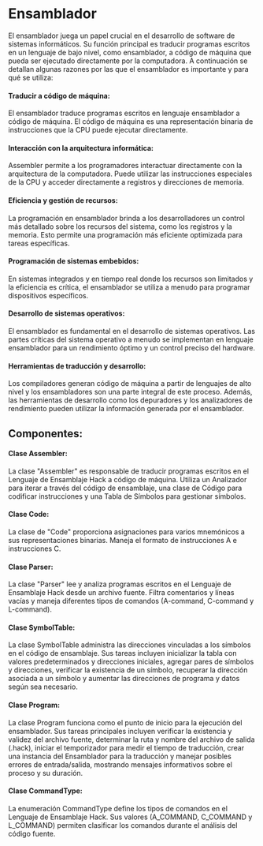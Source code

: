 <HTML>
  <h1> Ensamblador</h1>

El ensamblador juega un papel crucial en el desarrollo de software de sistemas informáticos. Su función principal es traducir programas escritos en un lenguaje de bajo nivel, como ensamblador,
a código de máquina que pueda ser ejecutado directamente por la computadora. A continuación se detallan algunas razones por las que el ensamblador es importante y para qué se utiliza:

<h4> Traducir a código de máquina:</h3>
El ensamblador traduce programas escritos en lenguaje ensamblador a código de máquina. El código de máquina es una representación binaria de instrucciones que la CPU puede ejecutar directamente.

<h4> Interacción con la arquitectura informática:</h4>
Assembler permite a los programadores interactuar directamente con la arquitectura de la computadora. Puede utilizar las instrucciones especiales de la CPU y acceder directamente a registros y direcciones de memoria.

<h4>Eficiencia y gestión de recursos:</h4>
La programación en ensamblador brinda a los desarrolladores un control más detallado sobre los recursos del sistema, como los registros y la memoria. Esto permite una programación más eficiente optimizada para tareas específicas.

<h4>Programación de sistemas embebidos:</h4>
En sistemas integrados y en tiempo real donde los recursos son limitados y la eficiencia es crítica, el ensamblador se utiliza a menudo para programar dispositivos específicos.

<h4>Desarrollo de sistemas operativos:</h4>
El ensamblador es fundamental en el desarrollo de sistemas operativos. Las partes críticas del sistema operativo a menudo se implementan en lenguaje ensamblador para un rendimiento óptimo y un control preciso del hardware.

<h4>Herramientas de traducción y desarrollo:</h4>
Los compiladores generan código de máquina a partir de lenguajes de alto nivel y los ensambladores son una parte integral de este proceso. Además, las herramientas de desarrollo como los depuradores y los analizadores de rendimiento pueden utilizar la información generada por el ensamblador.

<h2>Componentes:</h2>

<h4>Clase Assembler:</h4>

La clase "Assembler" es responsable de traducir programas escritos en el Lenguaje de Ensamblaje Hack a código de máquina.
Utiliza un Analizador para iterar a través del código de ensamblaje, una clase de Código para codificar instrucciones y una Tabla de Símbolos para gestionar símbolos.

<h4>Clase Code:</h4>
La clase de "Code" proporciona asignaciones para varios mnemónicos a sus representaciones binarias.
Maneja el formato de instrucciones A e instrucciones C.

<h4>Clase Parser:</h4>
La clase "Parser" lee y analiza programas escritos en el Lenguaje de Ensamblaje Hack desde un archivo fuente.
Filtra comentarios y líneas vacías y maneja diferentes tipos de comandos (A-command, C-command y L-command).

<h4> Clase SymbolTable:</h4>
La clase SymbolTable administra las direcciones vinculadas a los símbolos en el código de ensamblaje. Sus tareas incluyen inicializar la tabla con valores predeterminados y direcciones iniciales, agregar pares de símbolos y direcciones, verificar la existencia de un símbolo, recuperar la dirección asociada a un símbolo y aumentar las direcciones de programa y datos según sea necesario.

<h4> Clase Program:</h4>
La clase Program funciona como el punto de inicio para la ejecución del ensamblador. Sus tareas principales incluyen verificar la existencia y validez del archivo fuente, determinar la ruta y nombre del archivo de salida (.hack), iniciar el temporizador para medir el tiempo de traducción, crear una instancia del Ensamblador para la traducción y manejar posibles errores de entrada/salida, mostrando mensajes informativos sobre el proceso y su duración.

<h4> Clase CommandType:</h4>
La enumeración CommandType define los tipos de comandos en el Lenguaje de Ensamblaje Hack. Sus valores (A_COMMAND, C_COMMAND y L_COMMAND) permiten clasificar los comandos durante el análisis del código fuente.

</HTML>
